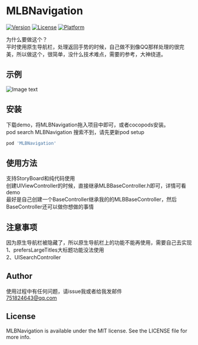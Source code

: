 # MLBNavigation

[![Version](https://img.shields.io/cocoapods/v/MLBNavigation.svg?style=flat)](https://cocoapods.org/pods/MLBNavigation)
[![License](https://img.shields.io/cocoapods/l/MLBNavigation.svg?style=flat)](https://cocoapods.org/pods/MLBNavigation)
[![Platform](https://img.shields.io/cocoapods/p/MLBNavigation.svg?style=flat)](https://cocoapods.org/pods/MLBNavigation)  

为什么要做这个？  
平时使用原生导航栏，处理返回手势的时候，自己做不到像QQ那样处理的很完美，所以做这个，很简单，没什么技术难点，需要的参考，大神绕道。

## 示例

![Image text](https://github.com/longmaboy/MLBNavigation/blob/master/Example/111.gif)

## 安装

下载demo，将MLBNavigation拖入项目中即可，或者cocopods安装。  
pod search MLBNavigation 搜索不到，请先更新pod setup

```ruby
pod 'MLBNavigation'
```

## 使用方法

支持StoryBoard和纯代码使用  
创建UIViewController的时候，直接继承MLBBaseController.h即可，详情可看demo  
最好是自己创建一个BaseController继承我的的MLBBaseController，然后BaseController还可以做你想做的事情

## 注意事项
因为原生导航栏被隐藏了，所以原生导航栏上的功能不能再使用，需要自己去实现  
1、prefersLargeTitles大标题功能没法使用  
2、UISearchController
 
## Author

使用过程中有任何问题，请issue我或者给我发邮件  
751824643@qq.com

## License

MLBNavigation is available under the MIT license. See the LICENSE file for more info.
